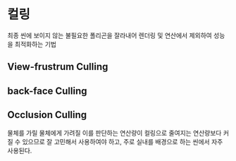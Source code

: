 # 컬링

최종 씬에 보이지 않는 불필요한 폴리곤을 잘라내어 렌더링 및 연산에서 제외하여 성능을 최적화하는 기법

## View-frustrum Culling

## back-face Culling

## Occlusion Culling

물체를 가릴
물체에게 가려질
이를 판단하는 연산량이 컬링으로 줄여지는 연산량보다 커질 수 있으므로 잘 고민해서 사용하여야 하고, 주로 실내를 배경으로 하는 씬에서 자주 사용된다.